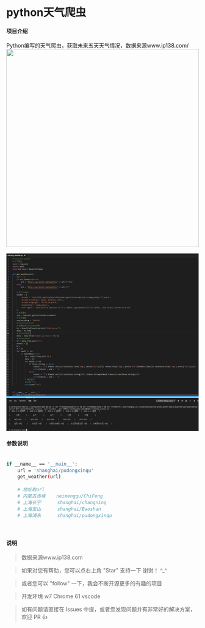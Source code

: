 # python天气爬虫

#### 项目介绍
Python编写的天气爬虫，获取未来五天天气情况，数据来源www.ip138.com/
<img src="./img/show.gif" width="100%" height="519px"/>  

![主页](img/PY.png "主页")
![结果](img/res.png "结果")

#### 参数说明

``` bash

if __name__ == '__main__':
    url = 'shanghai/pudongxinqu'
    get_weather(url)

    # 地址取url
    # 内蒙古赤峰    neimenggu/ChiFeng
    # 上海长宁      shanghai/changning
    # 上海宝山      shanghai/Baoshan
    # 上海浦东      shanghai/pudongxinqu

    
```

#### 说明

>  数据来源www.ip138.com

>  如果对您有帮助，您可以点右上角 "Star" 支持一下 谢谢！ ^_^

>  或者您可以 "follow" 一下，我会不断开源更多的有趣的项目

>  开发环境 w7  Chrome 61 vscode

>  如有问题请直接在 Issues 中提，或者您发现问题并有非常好的解决方案，欢迎 PR 👍